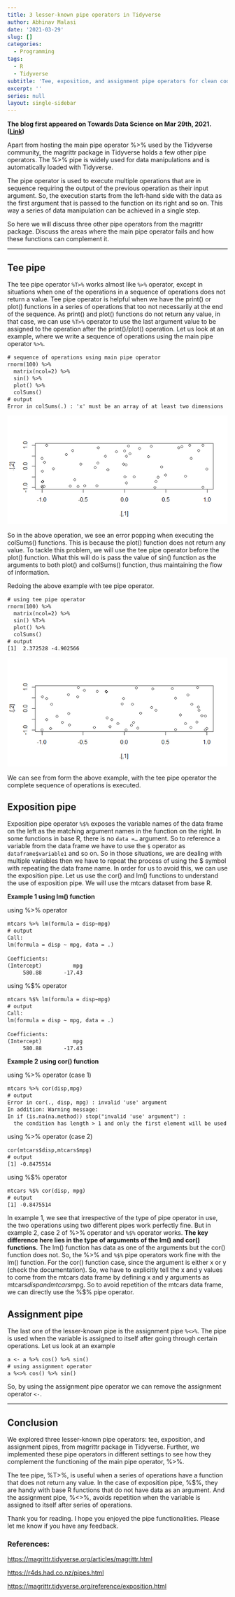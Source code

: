 ```yaml
---
title: 3 lesser-known pipe operators in Tidyverse
author: Abhinav Malasi
date: '2021-03-29'
slug: []
categories:
  - Programming
tags:
  - R
  - Tidyverse
subtitle: 'Tee, exposition, and assignment pipe operators for clean code writing'
excerpt: ''
series: null
layout: single-sidebar
---
```

**The blog first appeared on Towards Data Science on Mar 29th, 2021. ([Link](https://towardsdatascience.com/3-lesser-known-pipe-operators-in-tidyverse-111d3411803a?sk=b21d19ce378b9cef55932e8baddc2215))**

Apart from hosting the main pipe operator %>% used by the Tidyverse community, the magrittr package in Tidyverse holds a few other pipe operators. The %>% pipe is widely used for data manipulations and is automatically loaded with Tidyverse.

The pipe operator is used to execute multiple operations that are in sequence requiring the output of the previous operation as their input argument. So, the execution starts from the left-hand side with the data as the first argument that is passed to the function on its right and so on. This way a series of data manipulation can be achieved in a single step.

So here we will discuss three other pipe operators from the magrittr package. Discuss the areas where the main pipe operator fails and how these functions can complement it.

----

## Tee pipe

The tee pipe operator `%T>%` works almost like `%>%` operator, except in situations when one of the operations in a sequence of operations does not return a value. Tee pipe operator is helpful when we have the print() or plot() functions in a series of operations that too not necessarily at the end of the sequence. As print() and plot() functions do not return any value, in that case, we can use `%T>%` operator to use the last argument value to be assigned to the operation after the print()/plot() operation. Let us look at an example, where we write a sequence of operations using the main pipe operator `%>%`.

```{R}
# sequence of operations using main pipe operator
rnorm(100) %>% 
  matrix(ncol=2) %>% 
  sin() %>% 
  plot() %>% 
  colSums()
# output
Error in colSums(.) : 'x' must be an array of at least two dimensions
```

![image info](./fig1.jpg)

So in the above operation, we see an error popping when executing the colSums() functions. This is because the plot() function does not return any value. To tackle this problem, we will use the tee pipe operator before the plot() function. What this will do is pass the value of sin() function as the arguments to both plot() and colSums() function, thus maintaining the flow of information.

Redoing the above example with tee pipe operator.

```{R}
# using tee pipe operator
rnorm(100) %>% 
  matrix(ncol=2) %>% 
  sin() %T>% 
  plot() %>% 
  colSums()
# output
[1]  2.372528 -4.902566
```

![image info](./fig2.jpg)

We can see from form the above example, with the tee pipe operator the complete sequence of operations is executed.

## Exposition pipe

Exposition pipe operator `%$%` exposes the variable names of the data frame on the left as the matching argument names in the function on the right. In some functions in base R, there is no `data =…` argument. So to reference a variable from the data frame we have to use the `$` operator as `dataframe$variable1` and so on. So in those situations, we are dealing with multiple variables then we have to repeat the process of using the $ symbol with repeating the data frame name. In order for us to avoid this, we can use the exposition pipe. Let us use the cor() and lm() functions to understand the use of exposition pipe. We will use the mtcars dataset from base R.

**Example 1 using lm() function**

using %>% operator

```{R}
mtcars %>% lm(formula = disp~mpg)
# output
Call:
lm(formula = disp ~ mpg, data = .)

Coefficients:
(Intercept)          mpg  
     580.88       -17.43
```

using %$% operator

```{R}
mtcars %$% lm(formula = disp~mpg)
# output
Call:
lm(formula = disp ~ mpg, data = .)

Coefficients:
(Intercept)          mpg  
     580.88       -17.43
```

**Example 2 using cor() function**

using %>% operator (case 1)

```{R}
mtcars %>% cor(disp,mpg)
# output
Error in cor(., disp, mpg) : invalid 'use' argument
In addition: Warning message:
In if (is.na(na.method)) stop("invalid 'use' argument") :
  the condition has length > 1 and only the first element will be used
```

using %>% operator (case 2)

```{R}
cor(mtcars$disp,mtcars$mpg)
# output
[1] -0.8475514
```

using %$% operator

```{R}
mtcars %$% cor(disp, mpg)
# output
[1] -0.8475514
```

In example 1, we see that irrespective of the type of pipe operator in use, the two operations using two different pipes work perfectly fine. But in example 2, case 2 of %>% operator and `%$%` operator works. **The key difference here lies in the type of arguments of the lm() and cor() functions.** The lm() function has data as one of the arguments but the cor() function does not. So, the %>% and `%$%` pipe operators work fine with the lm() function. For the cor() function case, since the argument is either x or y (check the documentation). So, we have to explicitly tell the x and y values to come from the mtcars data frame by defining x and y arguments as mtcars$disp and mtcars$mpg. So to avoid repetition of the mtcars data frame, we can directly use the %$% pipe operator.

## Assignment pipe

The last one of the lesser-known pipe is the assignment pipe `%<>%`. The pipe is used when the variable is assigned to itself after going through certain operations. Let us look at an example

```{R}
a <- a %>% cos() %>% sin()
# using assignment operator
a %<>% cos() %>% sin()
```

So, by using the assignment pipe operator we can remove the assignment operator `<-`.

----

## Conclusion

We explored three lesser-known pipe operators: tee, exposition, and assignment pipes, from magrittr package in Tidyverse. Further, we implemented these pipe operators in different settings to see how they complement the functioning of the main pipe operator, %>%.

The tee pipe, %T>%, is useful when a series of operations have a function that does not return any value. In the case of exposition pipe, %$%, they are handy with base R functions that do not have data as an argument. And the assignment pipe, %<>%, avoids repetition when the variable is assigned to itself after series of operations.

Thank you for reading. I hope you enjoyed the pipe functionalities. Please let me know if you have any feedback.

### References:

https://magrittr.tidyverse.org/articles/magrittr.html

https://r4ds.had.co.nz/pipes.html

https://magrittr.tidyverse.org/reference/exposition.html